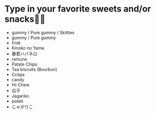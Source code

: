 # Type in your favorite sweets and/or snacks🍬🍭

- gummy / Pure gummy / Skittles
- gummy / Pure gummy
- frisk
- Kinoko no Yama
- 暴君ハバネロ
- ramune
- Patate Chips
- Tea biscuits (Bourbon)
- Crisps
- candy
- Hi-Chew
- 瓜子
- Jagariko
- poteti
- じゃがりこ
